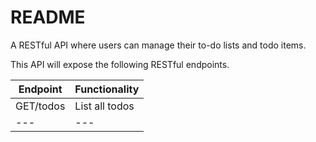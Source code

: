 # README

A RESTful API where users can manage their to-do lists and todo items. 

This API will expose the following RESTful endpoints.

| Endpoint  | Functionality  |
| --- | --- |
| GET/todos | List all todos |
| --- | --- |
